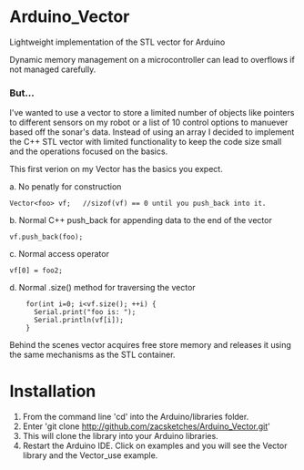 Arduino_Vector
==============

Lightweight implementation of the STL vector for Arduino

Dynamic memory management on a microcontroller can lead to overflows if not managed carefully.

### But...

I've wanted to use a vector to store a limited number of objects like pointers to different sensors
on my robot or a list of 10 control options to manuever based off the sonar's data.  Instead of using
an array I decided to implement the C++ STL vector with limited functionality to keep the code size 
small and the operations focused on the basics.

This first verion on my Vector has the basics you expect.

  a. No penatly for construction

`Vector<foo> vf;   //sizof(vf) == 0 until you push_back into it.`

  b. Normal C++ push_back for appending data to the end of the vector

`vf.push_back(foo);`

  c. Normal access operator

`vf[0] = foo2;`

  d. Normal .size() method for traversing the vector

````
    for(int i=0; i<vf.size(); ++i) {
      Serial.print("foo is: ");
      Serial.println(vf[i]);
    }
````    
Behind the scenes vector acquires free store memory and releases it using the same mechanisms as the
STL container.

Installation
==============

1. From the command line 'cd' into the Arduino/libraries folder.
2. Enter 'git clone http://github.com/zacsketches/Arduino_Vector.git'
3. This will clone the library into your Arduino libraries.
4. Restart the Arduino IDE.  Click on examples and you will see the Vector library and the Vector_use example.
